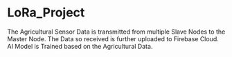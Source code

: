 # LoRa_Project
The Agricultural Sensor Data is transmitted from multiple Slave Nodes to the Master Node. The Data so received is further uploaded to Firebase Cloud. AI Model is Trained based on the Agricultural Data.

